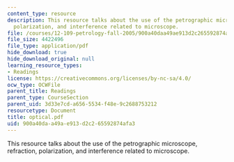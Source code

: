 ```yaml
---
content_type: resource
description: This resource talks about the use of the petrographic microscope, refraction,
  polarization, and interference related to microscope.
file: /courses/12-109-petrology-fall-2005/900a40daa49ae913d2c265592874afa3_optical.pdf
file_size: 4422496
file_type: application/pdf
hide_download: true
hide_download_original: null
learning_resource_types:
- Readings
license: https://creativecommons.org/licenses/by-nc-sa/4.0/
ocw_type: OCWFile
parent_title: Readings
parent_type: CourseSection
parent_uid: 3d33e7cd-a656-5534-f48e-9c2688753212
resourcetype: Document
title: optical.pdf
uid: 900a40da-a49a-e913-d2c2-65592874afa3
---
```

This resource talks about the use of the petrographic microscope, refraction, polarization, and interference related to microscope.